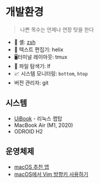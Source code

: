 # 개발환경

> 나쁜 목수는 언제나 연장 탓을 한다

- 🐚 셸: [zsh](zsh)
- 📝 텍스트 편집기: helix
- 🖥터미널 레이아웃: tmux
- 📂 파일 탐색기: lf
- 📈 시스템 모니터링: `bottom`, `htop`
- 버전 관리자: git

## 시스템

- [UiBook](UiBook) - 리눅스 랩탑
- MacBook Air (M1, 2020)
- ODROID H2

## 운영체제

- [macOS 추천 앱](macos-recommended-apps.md)
- [macOS에서 Vim 방향키 사용하기](use-vim-arrow-in-macos.md)
